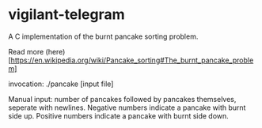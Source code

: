 # vigilant-telegram
A C implementation of the burnt pancake sorting problem.

Read more (here)[https://en.wikipedia.org/wiki/Pancake_sorting#The_burnt_pancake_problem]

invocation: ./pancake \[input file\]

Manual input: number of pancakes followed by pancakes themselves, seperate with newlines. 
Negative numbers indicate a pancake with burnt side up.
Positive numbers indicate a pancake with burnt side down.
